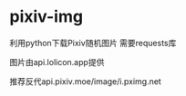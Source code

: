# pixiv-img
利用python下载Pixiv随机图片
需要requests库

图片由api.lolicon.app提供

推荐反代api.pixiv.moe/image/i.pximg.net
